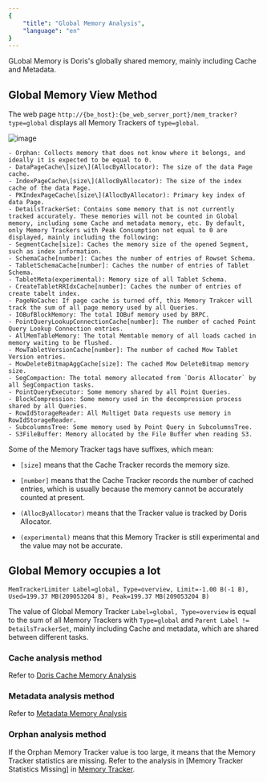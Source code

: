 ```yaml
---
{
    "title": "Global Memory Analysis",
    "language": "en"
}
---
```


GLobal Memory is Doris's globally shared memory, mainly including Cache and Metadata.

## Global Memory View Method

The web page `http://{be_host}:{be_web_server_port}/mem_tracker?type=global` displays all Memory Trackers of `type=global`.

![image](https://github.com/apache/doris/assets/13197424/e0b4a327-5bfb-4dfd-9e1e-bf58a482a456)

```
- Orphan: Collects memory that does not know where it belongs, and ideally it is expected to be equal to 0.
- DataPageCache\[size\](AllocByAllocator): The size of the data Page cache.
- IndexPageCache\[size\](AllocByAllocator): The size of the index cache of the data Page.
- PKIndexPageCache\[size\](AllocByAllocator): Primary key index of data Page.
- DetailsTrackerSet: Contains some memory that is not currently tracked accurately. These memories will not be counted in Global memory, including some Cache and metadata memory, etc. By default, only Memory Trackers with Peak Consumption not equal to 0 are displayed, mainly including the following:
- SegmentCache[size]: Caches the memory size of the opened Segment, such as index information.
- SchemaCache[number]: Caches the number of entries of Rowset Schema.
- TabletSchemaCache[number]: Caches the number of entries of Tablet Schema.
- TabletMeta(experimental): Memory size of all Tablet Schema.
- CreateTabletRRIdxCache[number]: Caches the number of entries of create tabelt index.
- PageNoCache: If page cache is turned off, this Memory Trakcer will track the sum of all page memory used by all Queries.
- IOBufBlockMemory: The total IOBuf memory used by BRPC.
- PointQueryLookupConnectionCache[number]: The number of cached Point Query Lookup Connection entries.
- AllMemTableMemory: The total Memtable memory of all loads cached in memory waiting to be flushed.
- MowTabletVersionCache[number]: The number of cached Mow Tablet Version entries.
- MowDeleteBitmapAggCache[size]: The cached Mow DeleteBitmap memory size.
- SegCompaction: The total memory allocated from `Doris Allocator` by all SegCompaction tasks.
- PointQueryExecutor: Some memory shared by all Point Queries.
- BlockCompression: Some memory used in the decompression process shared by all Queries.
- RowIdStorageReader: All Multiget Data requests use memory in RowIdStorageReader.
- SubcolumnsTree: Some memory used by Point Query in SubcolumnsTree.
- S3FileBuffer: Memory allocated by the File Buffer when reading S3.
```

Some of the Memory Tracker tags have suffixes, which mean:

- `[size]` means that the Cache Tracker records the memory size.

- `[number]` means that the Cache Tracker records the number of cached entries, which is usually because the memory cannot be accurately counted at present.

- `(AllocByAllocator)` means that the Tracker value is tracked by Doris Allocator.

- `(experimental)` means that this Memory Tracker is still experimental and the value may not be accurate.

## Global Memory occupies a lot

```
MemTrackerLimiter Label=global, Type=overview, Limit=-1.00 B(-1 B), Used=199.37 MB(209053204 B), Peak=199.37 MB(209053204 B)
```

The value of Global Memory Tracker `Label=global, Type=overview` is equal to the sum of all Memory Trackers with `Type=global` and `Parent Label != DetailsTrackerSet`, mainly including Cache and metadata, which are shared between different tasks.

### Cache analysis method

Refer to [Doris Cache Memory Analysis](./doris-cache-memory-analysis.md)

### Metadata analysis method

Refer to [Metadata Memory Analysis](./metadata-memory-analysis.md)

### Orphan analysis method

If the Orphan Memory Tracker value is too large, it means that the Memory Tracker statistics are missing. Refer to the analysis in [Memory Tracker Statistics Missing] in [Memory Tracker](./../memory-feature/memory-tracker.md).
